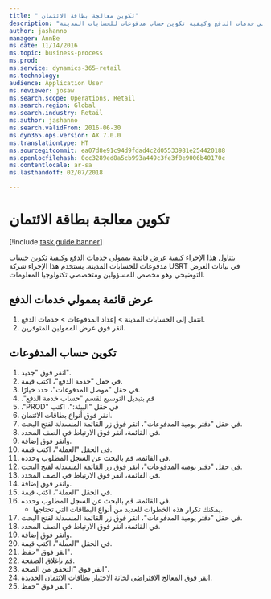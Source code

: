 ```yaml
--- 
title: " تكوين معالجة بطاقة الائتمان"
description: "يتناول هذا الإجراء كيفية عرض قائمة بممولي خدمات الدفع وكيفية تكوين حساب مدفوعات للحسابات المدينة."
author: jashanno
manager: AnnBe
ms.date: 11/14/2016
ms.topic: business-process
ms.prod: 
ms.service: dynamics-365-retail
ms.technology: 
audience: Application User
ms.reviewer: josaw
ms.search.scope: Operations, Retail
ms.search.region: Global
ms.search.industry: Retail
ms.author: jashanno
ms.search.validFrom: 2016-06-30
ms.dyn365.ops.version: AX 7.0.0
ms.translationtype: HT
ms.sourcegitcommit: ea07d8e91c94d9fdad4c2d05533981e254420188
ms.openlocfilehash: 0cc3289ed8a5cb993a449c3fe3f0e9006b40170c
ms.contentlocale: ar-sa
ms.lasthandoff: 02/07/2018

---
```

# <a name="configure-credit-card-processing"></a> تكوين معالجة بطاقة الائتمان

[!include [task guide banner](../includes/task-guide-banner.md)]

يتناول هذا الإجراء كيفية عرض قائمة بممولي خدمات الدفع وكيفية تكوين حساب مدفوعات للحسابات المدينة. يستخدم هذا الإجراء شركة USRT في بيانات العرض التوضيحي‬ وهو مخصص للمسؤولين ومتخصصي تكنولوجيا المعلومات.


## <a name="view-a-list-of-payment-providers"></a>عرض قائمة بممولي خدمات الدفع
1. انتقل إلى الحسابات المدينة > إعداد المدفوعات‬ > ‏‫خدمات الدفع‬.
2. انقر فوق عرض الممولين المتوفرين.

## <a name="configure-payment-account"></a>تكوين حساب المدفوعات
1. انقر فوق "جديد".
2. في حقل "خدمة الدفع"، اكتب قيمة.
3. في حقل "‏‫موصل المدفوعات‬"، حدد خيارًا.
4. قم بتبديل التوسيع لقسم "‏‫حساب خدمة الدفع".
5. في حقل "‏‫البيئة:"، اكتب "PROD".
6. انقر فوق أنواع بطاقات الائتمان.
7. في حقل "‏‫دفتر يومية المدفوعات‬"، انقر فوق زر القائمة المنسدلة لفتح البحث.
8. في القائمة، انقر فوق الارتباط في الصف المحدد.
9. وانقر فوق إضافة.
10. في الحقل "العملة"، اكتب قيمة.
11. في القائمة، قم بالبحث عن السجل المطلوب وحدده.
12. في حقل "‏‫دفتر يومية المدفوعات‬"، انقر فوق زر القائمة المنسدلة لفتح البحث.
13. في القائمة، انقر فوق الارتباط في الصف المحدد.
14. وانقر فوق إضافة.
15. في الحقل "العملة"، اكتب قيمة.
16. في القائمة، قم بالبحث عن السجل المطلوب وحدده.
    * يمكنك تكرار هذه الخطوات للعديد من أنواع البطاقات التي تحتاجها.  
17. في حقل "‏‫دفتر يومية المدفوعات‬"، انقر فوق زر القائمة المنسدلة لفتح البحث.
18. في القائمة، انقر فوق الارتباط في الصف المحدد.
19. وانقر فوق إضافة.
20. في الحقل "العملة"، اكتب قيمة.
21. انقر فوق "حفظ".
22. قم بإغلاق الصفحة.
23. انقر فوق "التحقق من الصحة‬".
24. انقر فوق المعالج الافتراضي لخانة الاختيار بطاقات الائتمان الجديدة.
25. انقر فوق "حفظ".


